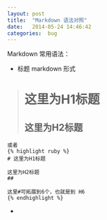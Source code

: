 ```yaml
---
layout: post
title:  "Markdown 语法对照"
date:   2014-05-24 14:46:42
categories:  bug
---
```


Markdown 常用语法：

*  标题
    markdown 形式
    
>    这里为H1标题
>    ============
>    这里为H2标题
>    ------------

    或者
    {% highlight ruby %}
    # 这里为H1标题
    
    这里为H2标题
    ##

    这里#可拓展到6个，也就是到 H6
    {% endhighlight %}

*